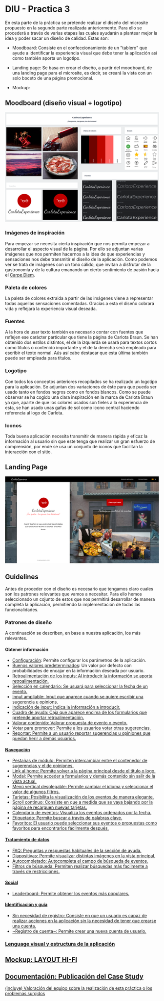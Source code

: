 # DIU - Practica 3

En esta parte de la práctica se pretende realizar el diseño del microsite propuesto en la segundo parte realizada anteriormente. Para ello se procederá a través de varias etapas las cuales ayudarán a plantear mejor la idea y poder sacar un diseño de calidad. Estas son:

- Moodboard: Consiste en el confeccionamiento de un "tablero" que ayude a identificar la experiencia visual que debe tener la aplicación así como también aporta un logotipo.

- Landing page: Se basa en crear el diseño, a partir del moodboard, de una landing page para el microsite, es decir, se creará la vista con un solo boceto de una página promocional.

- Mockup: 

## Moodboard (diseño visual + logotipo)   

<img src="../img/moodboard2.png"/>

### Imágenes de inspiración

Para empezar se necesita cierta inspiración que nos permita empezar a desarrollar el aspecto visual de la página. Por ello se adjuntan varias imágenes que nos permiten hacernos a la idea de que experiencias y sensaciones nos debe transmitir el diseño de la aplicación. Como podemos ver se trata de imágenes con un tono cálido, que invitan a disfrutar de la gastronomía y de la cultura emanando un cierto sentimiento de pasión hacia el <u>Carpe Diem</u>.

### Paleta de colores

La paleta de colores extraida a partir de las imágenes viene a representar todas aquellas sensaciones comentadas. Gracias a esta el diseño cobrará vida y reflejará la experiencia visual deseada.

### Fuentes

A la hora de usar texto también es necesario contar con fuentes que reflejen ese carácter partícular que tiene la página de Carlota Braun. Se han obtenido dos estilos distintos, el de la izquierda se usará para textos cortos como títulos o contenido importante y el de la derecha será empleado para escribir el texto normal. Aús así cabe destacar que esta última también puede ser empleada para títulos.

### Logotipo

Con todos los conceptos anteriores recopilados se ha realizado un logotipo para la aplicación. Se adjuntan dos variaciones de éste para que pueda ser usado tanto en fondos negros como en fondos blancos. Como se puede observar se ha cogido una clara inspiración en la marca de Carlota Braun ya que, aparte de que los colores usados son fieles a la experiencia de esta, se han usado unas gafas de sol como icono central haciendo referencia al logo de Carlota.

### Iconos

Toda buena aplicación necesita transmitir de manera rápida y eficaz la información al usuario sin que este tenga que realizar un gran esfuerzo de comprensión, por ende se usa un conjunto de iconos que facilitan la interacción con el sitio.

## Landing Page

<img src="../img/landingpage1.png"/>

## Guidelines

Antes de proceder con el diseño es necesario que tengamos claro cuales son los patrones relevantes que vamos a necesitar. Para ello hemos seleccionado un cojunto de estos que nos permitirá desarrollar de manera completa la aplicación, permitiendo la implementación de todas las funcionalidades.

### Patrones de diseño

A continuación se describen, en base a nuestra aplicación, los más relevantes.

#### Obtener información

- <u>Configuración</u>: Permite configurar los parámetros de la aplicación. 
- <u>Buenos valores predeterminados</u>: Un valor por defecto con probabilidades de encajar en la información deseada por usuario.
- <u>Retroalimentación de los inputs: Al introducir la información se aporta retroalimentación.
- <u>Selección en calendario</u>: Se usuará para seleccionar la fecha de un evento.
- <u>Input ampliable</u>: Input que aparece cuando se quiere escribir una sugerencia u opinions.
- <u>Indicación de input</u>: Indica la información a introducir.
- <u>Cuadro de ayuda</u>: Caja que aparece encima de los formularios que pretende aportar retroalimentación.
- <u>Valorar contenido</u>: Valorar propuesta de evento o evento.
- <u>Votar para promover</u>: Permite a los usuarios votar otras sugerencias.
- <u>Reportar</u>: Permite a un usuario reportar sugerencias u opiniones que puedan herir a demás usuarios.

#### Navegación

- <u>Pestañas de módulo</u>: Permiten intercambiar entre el contenedor de sugerencias y el de opiniones.
- <u>Link al home</u>: Permite volver a la página principal desde el título o logo.
- <u>Modal</u>: Permite acceder a formularios y demás contenido sin salir de la vista actual.
- <u>Menú vertical desplegable</u>: Permite cambiar el idioma y seleccionar el valor de algunos filtros.
- <u>Tarjetas</u>: Posibilita la visualización de los eventos de manera elegante.
- <u>Scroll contínuo</u>: Consiste en que a medida que se vaya bajando por la página se recarguen nuevas tarjetas.
- <u>Calendario de eventos</u>: Visualiza los eventos ordenados por la fecha.
- <u>Etiquetado</u>: Permite buscar a través de palabras clave.
- <u>Favoritos</u>: El usuario puede seleccionar sus eventos o propuestas como favoritos para encontrarlos fácilmente después.

#### Tratamiento de datos

- <u>FAQ</u>: Preguntas y respuestas habituales de la sección de ayuda.
- <u>Diapositivas</u>: Permite visualizar distintas imágenes en la vista principal.
- <u>Autocompletado</u>: Autocompleta el campo de búsqueda de eventos.
- <u>Filtros de búsqueda</u>: Permiten realizar búsquedas más facilmente a través de restricciones.

#### Social

- <u>Leaderboard</u>: Permite obtener los eventos más populares.

#### Identificación y guia

- <u>Sin necesidad de registro</u>: Consiste en que un usuario es capaz de realizar acciones en la aplicación sin la necesidad de tener que crearse una cuenta.
- ~Registro de cuenta~: Permite crear una nueva cuenta de usuario.

### Lenguage visual y estructura de la aplicación


## Mockup: LAYOUT HI-FI

## Documentación: Publicación del Case Study


(incluye) Valoración del equipo sobre la realización de esta práctica o los problemas surgidos
 
